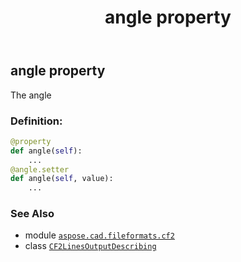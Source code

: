 ﻿---
title: angle property
second_title: Aspose.CAD for Python via .NET API References
description: 
type: docs
weight: 30
url: /python-net/aspose.cad.fileformats.cf2/cf2linesoutputdescribing/angle/
is_root: false
---

## angle property


The angle
### Definition:
```python
@property
def angle(self):
    ...
@angle.setter
def angle(self, value):
    ...
```

### See Also
* module [`aspose.cad.fileformats.cf2`](../../)
* class [`CF2LinesOutputDescribing`](/cad/python-net/aspose.cad.fileformats.cf2/cf2linesoutputdescribing)
